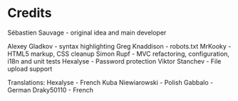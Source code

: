 Credits
=======
Sébastien Sauvage - original idea and main developer

Alexey Gladkov - syntax highlighting
Greg Knaddison - robots.txt
MrKooky - HTML5 markup, CSS cleanup
Simon Rupf - MVC refactoring, configuration, i18n and unit tests
Hexalyse - Password protection
Viktor Stanchev - File upload support

Translations:
Hexalyse - French
Kuba Niewiarowski - Polish
Gabbalo - German
Draky50110 - French
